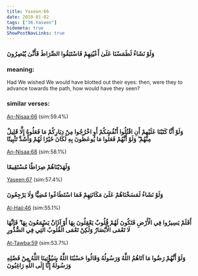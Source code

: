 ```yaml
---
title: Yaseen:66
date: 2010-01-02
tags: ["36.Yaseen"]
hidemeta: true 
ShowPostNavLinks: true 
---
```

### وَلَوْ نَشَاءُ لَطَمَسْنَا عَلَىٰ أَعْيُنِهِمْ فَاسْتَبَقُوا الصِّرَاطَ فَأَنَّىٰ يُبْصِرُونَ
### meaning: 
Had We wished We would have blotted out their eyes: then, were they to advance towards the path, how would have they seen?
### similar verses: 

[An-Nisaa:66](/4/66) (sim:59.4%)

### وَلَوْ أَنَّا كَتَبْنَا عَلَيْهِمْ أَنِ اقْتُلُوا أَنْفُسَكُمْ أَوِ اخْرُجُوا مِنْ دِيَارِكُمْ مَا فَعَلُوهُ إِلَّا قَلِيلٌ مِنْهُمْ ۖ وَلَوْ أَنَّهُمْ فَعَلُوا مَا يُوعَظُونَ بِهِ لَكَانَ خَيْرًا لَهُمْ وَأَشَدَّ تَثْبِيتًا

[An-Nisaa:68](/4/68) (sim:58.1%)

### وَلَهَدَيْنَاهُمْ صِرَاطًا مُسْتَقِيمًا

[Yaseen:67](/36/67) (sim:57.4%)

### وَلَوْ نَشَاءُ لَمَسَخْنَاهُمْ عَلَىٰ مَكَانَتِهِمْ فَمَا اسْتَطَاعُوا مُضِيًّا وَلَا يَرْجِعُونَ

[Al-Hajj:46](/22/46) (sim:55.1%)

### أَفَلَمْ يَسِيرُوا فِي الْأَرْضِ فَتَكُونَ لَهُمْ قُلُوبٌ يَعْقِلُونَ بِهَا أَوْ آذَانٌ يَسْمَعُونَ بِهَا ۖ فَإِنَّهَا لَا تَعْمَى الْأَبْصَارُ وَلَٰكِنْ تَعْمَى الْقُلُوبُ الَّتِي فِي الصُّدُورِ

[At-Tawba:59](/9/59) (sim:53.7%)

### وَلَوْ أَنَّهُمْ رَضُوا مَا آتَاهُمُ اللَّهُ وَرَسُولُهُ وَقَالُوا حَسْبُنَا اللَّهُ سَيُؤْتِينَا اللَّهُ مِنْ فَضْلِهِ وَرَسُولُهُ إِنَّا إِلَى اللَّهِ رَاغِبُونَ
